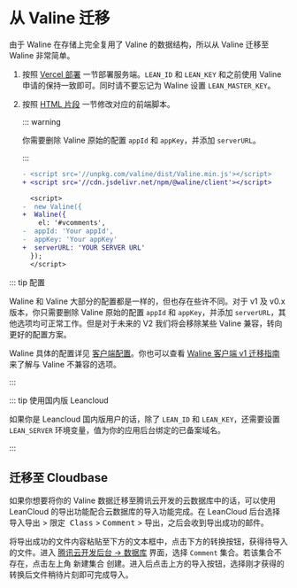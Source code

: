 # 从 Valine 迁移

由于 Waline 在存储上完全复用了 Valine 的数据结构，所以从 Valine 迁移至 Waline 非常简单。

1. 按照 [Vercel 部署](./get-started.md#vercel-部署) 一节部署服务端。`LEAN_ID` 和 `LEAN_KEY` 和之前使用 Valine 申请的保持一致即可。同时请不要忘记为 Waline 设置 `LEAN_MASTER_KEY`。
2. 按照 [HTML 片段](./get-started.md#html-片段) 一节修改对应的前端脚本。

   ::: warning

   你需要删除 Valine 原始的配置 `appId` 和 `appKey`，并添加 `serverURL`。

   :::

   ```diff
   - <script src='//unpkg.com/valine/dist/Valine.min.js'></script>
   + <script src='//cdn.jsdelivr.net/npm/@waline/client'></script>

     <script>
   -  new Valine({
   +  Waline({
       el: '#vcomments',
   -  appId: 'Your appId',
   -  appKey: 'Your appKey'
   +  serverURL: 'YOUR SERVER URL'
     });
     </script>
   ```

::: tip 配置

Waline 和 Valine 大部分的配置都是一样的，但也存在些许不同。对于 v1 及 v0.x 版本，你只需要删除 Valine 原始的配置 `appId` 和 `appKey`，并添加 `serverURL`，其他选项均可正常工作。但是对于未来的 V2 我们将会移除某些 Valine 兼容，转向更好的配置方案。

Waline 具体的配置详见 [客户端配置](../reference/client.md)。你也可以查看 [Waline 客户端 v1 迁移指南](./client.md) 来了解与 Valine 不兼容的选项。

:::

::: tip 使用国内版 Leancloud

如果你是 Leancloud 国内版用户的话，除了 `LEAN_ID` 和 `LEAN_KEY`，还需要设置 `LEAN_SERVER` 环境变量，值为你的应用后台绑定的已备案域名。

:::

## 迁移至 Cloudbase

如果你想要将你的 Valine 数据迁移至腾讯云开发的云数据库中的话，可以使用 LeanCloud 的导出功能配合云数据库的导入功能完成。在 LeanCloud 后台选择 <kbd>导入导出</kbd> > <kbd>限定 Class</kbd> > <kbd>Comment</kbd> > <kbd>导出</kbd>，之后会收到导出成功的邮件。

将导出成功的文件内容粘贴至下方的文本框中，点击下方的转换按钮，获得待导入的文件。进入 [腾讯云开发后台 → 数据库](https://console.cloud.tencent.com/tcb/db/index) 界面，选择 `Comment` 集合。若该集合不存在，点击左上角 <kbd>新建集合</kbd> 创建。进入后点击上方的导入按钮，选择刚才获得的转换后文件稍待片刻即可完成导入。

<MigrationTool />
